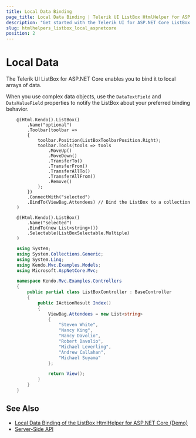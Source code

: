 ```yaml
---
title: Local Data Binding
page_title: Local Data Binding | Telerik UI ListBox HtmlHelper for ASP.NET Core
description: "Get started with the Telerik UI for ASP.NET Core ListBox and learn how to bind the ListBox to local data."
slug: htmlhelpers_listbox_local_aspnetcore
position: 2
---
```


# Local Data

The Telerik UI ListBox for ASP.NET Core enables you to bind it to local arrays of data.

When you use complex data objects, use the `DataTextField` and `DataValueField` properties to notify the ListBox about your preferred binding behavior.

``` index.cshtml
    @(Html.Kendo().ListBox()
        .Name("optional")
        .Toolbar(toolbar =>
        {
            toolbar.Position(ListBoxToolbarPosition.Right);
            toolbar.Tools(tools => tools
                .MoveUp()
                .MoveDown()
                .TransferTo()
                .TransferFrom()
                .TransferAllTo()
                .TransferAllFrom()
                .Remove()
            );
        })
        .ConnectWith("selected")
        .BindTo(ViewBag.Attendees) // Bind the ListBox to a collection
    )

    @(Html.Kendo().ListBox()
        .Name("selected")
        .BindTo(new List<string>())
        .Selectable(ListBoxSelectable.Multiple)
    )
```
``` IndexController.cs
    using System;
    using System.Collections.Generic;
    using System.Linq;
    using Kendo.Mvc.Examples.Models;
    using Microsoft.AspNetCore.Mvc;

    namespace Kendo.Mvc.Examples.Controllers
    {
        public partial class ListBoxController : BaseController
        {
            public IActionResult Index()
            {
                ViewBag.Attendees = new List<string>
                {
                    "Steven White",
                    "Nancy King",
                    "Nancy Davolio",
                    "Robert Davolio",
                    "Michael Leverling",
                    "Andrew Callahan",
                    "Michael Suyama"
                };

                return View();
            }
        }
    }
```

## See Also

* [Local Data Binding of the ListBox HtmlHelper for ASP.NET Core (Demo)](https://demos.telerik.com/aspnet-core/listbox/index)
* [Server-Side API](/api/listbox)
